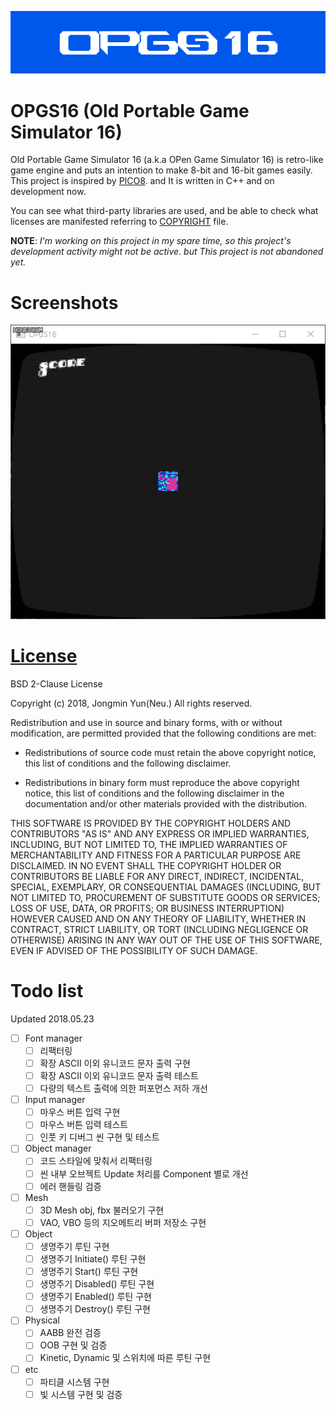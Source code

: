 ![logo](Docs/Media/opgs16_logo.png)

# OPGS16 (Old Portable Game Simulator 16)

Old Portable Game Simulator 16 (a.k.a OPen Game Simulator 16) is retro-like game engine and puts an intention to make 8-bit and 16-bit games easily. This project is inspired by [PICO8](https://www.lexaloffle.com/pico-8.php). and It is written in C++ and on development now.

You can see what third-party libraries are used, and be able to check what licenses are manifested referring to [COPYRIGHT](./COPYRIGHT) file.

**NOTE**: *I'm working on this project in my spare time, so this project's development activity might not be active. but This project is not abandoned yet.*

# Screenshots

![raining](Docs/Media/opgs16_exam1.gif)

# [License](./LICENSE)

BSD 2-Clause License

Copyright (c) 2018, Jongmin Yun(Neu.)
All rights reserved.

Redistribution and use in source and binary forms, with or without
modification, are permitted provided that the following conditions are met:

* Redistributions of source code must retain the above copyright notice, this
  list of conditions and the following disclaimer.

* Redistributions in binary form must reproduce the above copyright notice,
  this list of conditions and the following disclaimer in the documentation
  and/or other materials provided with the distribution.

THIS SOFTWARE IS PROVIDED BY THE COPYRIGHT HOLDERS AND CONTRIBUTORS "AS IS"
AND ANY EXPRESS OR IMPLIED WARRANTIES, INCLUDING, BUT NOT LIMITED TO, THE
IMPLIED WARRANTIES OF MERCHANTABILITY AND FITNESS FOR A PARTICULAR PURPOSE ARE
DISCLAIMED. IN NO EVENT SHALL THE COPYRIGHT HOLDER OR CONTRIBUTORS BE LIABLE
FOR ANY DIRECT, INDIRECT, INCIDENTAL, SPECIAL, EXEMPLARY, OR CONSEQUENTIAL
DAMAGES (INCLUDING, BUT NOT LIMITED TO, PROCUREMENT OF SUBSTITUTE GOODS OR
SERVICES; LOSS OF USE, DATA, OR PROFITS; OR BUSINESS INTERRUPTION) HOWEVER
CAUSED AND ON ANY THEORY OF LIABILITY, WHETHER IN CONTRACT, STRICT LIABILITY,
OR TORT (INCLUDING NEGLIGENCE OR OTHERWISE) ARISING IN ANY WAY OUT OF THE USE
OF THIS SOFTWARE, EVEN IF ADVISED OF THE POSSIBILITY OF SUCH DAMAGE.

# Todo list

Updated 2018.05.23

- [ ] Font manager
  - [ ] 리팩터링
  - [ ] 확장 ASCII 이외 유니코드 문자 출력 구현
  - [ ] 확장 ASCII 이외 유니코드 문자 출력 테스트
  - [ ] 다량의 텍스트 출력에 의한 퍼포먼스 저하 개선
- [ ] Input manager
  - [ ] 마우스 버튼 입력 구현
  - [ ] 마우스 버튼 입력 테스트
  - [ ] 인풋 키 디버그 씬 구현 및 테스트
- [ ] Object manager
  - [ ] 코드 스타일에 맞춰서 리팩터링
  - [ ] 씬 내부 오브젝트 Update 처리를 Component 별로 개선
  - [ ] 에러 핸들링 검증
- [ ] Mesh
  - [ ] 3D Mesh obj, fbx 불러오기 구현
  - [ ] VAO, VBO 등의 지오메트리 버퍼 저장소 구현
- [ ] Object
  - [ ] 생명주기 루틴 구현
  - [ ] 생명주기 Initiate() 루틴 구현
  - [ ] 생명주기 Start() 루틴 구현
  - [ ] 생명주기 Disabled() 루틴 구현
  - [ ] 생명주기 Enabled() 루틴 구현
  - [ ] 생명주기 Destroy() 루틴 구현
- [ ] Physical
  - [ ] AABB 완전 검증
  - [ ] OOB 구현 및 검증
  - [ ] Kinetic, Dynamic 및 스위치에 따른 루틴 구현
- [ ] etc
  - [ ] 파티클 시스템 구현
  - [ ] 빛 시스템 구현 및 검증
